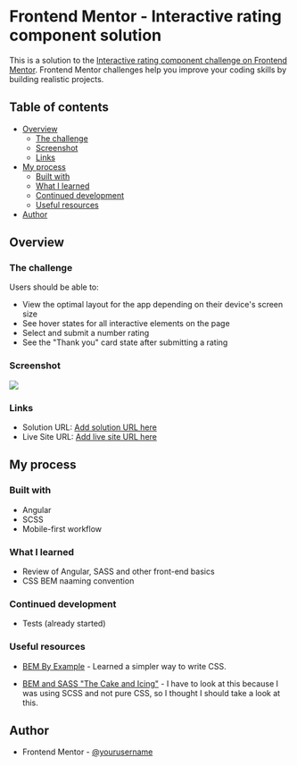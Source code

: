 # Frontend Mentor - Interactive rating component solution

This is a solution to the [Interactive rating component challenge on Frontend Mentor](https://www.frontendmentor.io/challenges/interactive-rating-component-koxpeBUmI). Frontend Mentor challenges help you improve your coding skills by building realistic projects. 

## Table of contents

- [Overview](#overview)
  - [The challenge](#the-challenge)
  - [Screenshot](#screenshot)
  - [Links](#links)
- [My process](#my-process)
  - [Built with](#built-with)
  - [What I learned](#what-i-learned)
  - [Continued development](#continued-development)
  - [Useful resources](#useful-resources)
- [Author](#author)


## Overview

### The challenge

Users should be able to:

- View the optimal layout for the app depending on their device's screen size
- See hover states for all interactive elements on the page
- Select and submit a number rating
- See the "Thank you" card state after submitting a rating

### Screenshot

![](./screenshot.jpg)


### Links

- Solution URL: [Add solution URL here](https://your-solution-url.com)
- Live Site URL: [Add live site URL here](https://your-live-site-url.com)

## My process

### Built with

- Angular
- SCSS
- Mobile-first workflow


### What I learned

- Review of Angular, SASS and other front-end basics
- CSS BEM naaming convention


### Continued development

- Tests (already started)


### Useful resources

- [BEM By Example](https://sparkbox.com/foundry/bem_by_example) - Learned a simpler way to write CSS.

- [BEM and SASS "The Cake and Icing"](https://dev.to/kachidk/bem-the-cake-and-sass-the-icing-58bb) - I have to look at this because I was using SCSS and not pure CSS, so I thought I should take a look at this.

## Author

- Frontend Mentor - [@yourusername](https://www.frontendmentor.io/profile/ladyprogrammer)